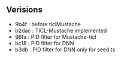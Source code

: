 ## Verisions
 - 9b4f : before ticlMustache
 - b2dac : TICL-Mustache implemented
 - 96fa : PID filter for Mustache-ticl
 - bc18 : PID filter for DNN
 - b3db : PID filter for DNN only for seed ts